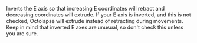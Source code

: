 Inverts the E axis so that increasing E coordinates will retract and decreasing coordinates will extrude.  If your E axis is inverted, and this is not checked, Octolapse will extrude instead of retracting during movements.  Keep in mind that inverted E axes are unusual, so don't check this unless you are sure.
